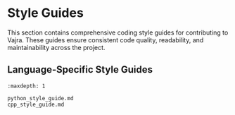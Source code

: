 # Style Guides

This section contains comprehensive coding style guides for contributing to Vajra. These guides ensure consistent code quality, readability, and maintainability across the project.

## Language-Specific Style Guides

```{toctree}
:maxdepth: 1

python_style_guide.md
cpp_style_guide.md
```